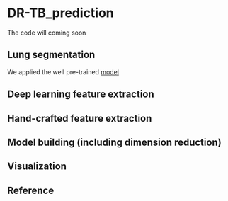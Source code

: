 # DR-TB_prediction
The code will coming soon
## Lung segmentation
We applied the well pre-trained [model](https://github.com/JoHof/lungmask)
## Deep learning feature extraction

## Hand-crafted feature extraction

## Model building (including dimension reduction)

## Visualization

## Reference
